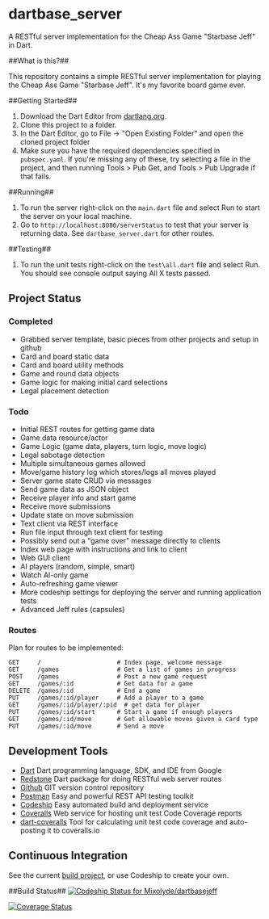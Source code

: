 # dartbase_server

A RESTful server implementation for the Cheap Ass Game "Starbase Jeff" in Dart.

##What is this?##

This repository contains a simple RESTful server implementation for
playing the Cheap Ass Game "Starbase Jeff". It's my favorite board game ever.

##Getting Started##
1. Download the Dart Editor from [dartlang.org](https://www.dartlang.org).
2. Clone this project to a folder.
3. In the Dart Editor, go to File -> "Open Existing Folder" and open the cloned project folder
4. Make sure you have the required dependencies specified in `pubspec.yaml`. If you're missing
any of these, try selecting a file in the project, and then running Tools > Pub Get, and
Tools > Pub Upgrade if that fails.

##Running##
1. To run the server right-click on the `main.dart` file and select Run to start the server on your
local machine.
2. Go to `http://localhost:8080/serverStatus` to test that your server is returning data. See `dartbase_server.dart`
for other routes.

##Testing##
1. To run the unit tests right-click on the `test\all.dart` file and select Run.
You should see console output saying All X tests passed.

Project Status
--------------

### Completed

* Grabbed server template, basic pieces from other projects and setup in github
* Card and board static data
* Card and board utility methods
* Game and round data objects
* Game logic for making initial card selections
* Legal placement detection

### Todo
* Initial REST routes for getting game data
* Game data resource/actor
* Game Logic (game data, players, turn logic, move logic)
* Legal sabotage detection
* Multiple simultaneous games allowed
* Move/game history log which stores/logs all moves played
* Server game state CRUD via messages
* Send game data as JSON object
* Receive player info and start game
* Receive move submissions
* Update state on move submission
* Text client via REST interface
* Run file input through text client for testing
* Possibly send out a "game over" message directly to clients
* Index web page with instructions and link to client
* Web GUI client
* AI players (random, simple, smart)
* Watch AI-only game
* Auto-refreshing game viewer
* More codeship settings for deploying the server and running application tests
* Advanced Jeff rules (capsules)

### Routes
Plan for routes to be implemented:

    GET     /                     # Index page, welcome message
    GET     /games                # Get a list of games in progress
    POST    /games                # Post a new game request
    GET     /games/:id            # Get data for a game
    DELETE  /games/:id            # End a game
    PUT     /games/:id/player     # Add a player to a game
    GET     /games/:id/player/:pid  # get data for player
    PUT     /games/:id/start      # Start a game if enough players
    GET     /games/:id/move       # Get allowable moves given a card type
    PUT     /games/:id/move       # Send a move

Development Tools
-----------------
* [Dart](https://www.dartlang.org) Dart programming language, SDK, and IDE from Google
* [Redstone](http://redstonedart.org) Dart package for doing RESTful web server routes
* [Github](https://github.com/Mixolyde/dartless_server) GIT version control repository
* [Postman](http://www.getpostman.com/) Easy and powerful REST API testing toolkit
* [Codeship](https://codeship.com) Easy automated build and deployment service
* [Coveralls](https://coveralls.io/) Web service for hosting unit test Code Coverage reports
* [dart-coveralls](https://github.com/duse-io/dart-coveralls) Tool for calculating unit test code coverage and auto-posting it to coveralls.io

Continuous Integration
----------------------
See the current [build project](https://codeship.com/projects/78160), or use Codeship to create your own.

##Build Status##
[ ![Codeship Status for Mixolyde/dartbasejeff](https://codeship.com/projects/01d6eb50-d5c5-0132-a9ce-26dfd4cc1a97/status?branch=master)](https://codeship.com/projects/78160)

[![Coverage Status](https://coveralls.io/repos/Mixolyde/dartbasejeff/badge.svg?branch=master)](https://coveralls.io/r/Mixolyde/dartbasejeff?branch=master)
